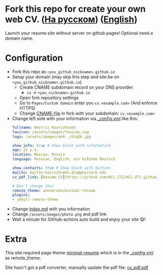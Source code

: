 # Fork this repo for create your own web CV. ([На русском](https://HCL-271.github.io/))  ([English](https://HCL-271.github.io/english/)) 
Launch your resume site without server on github pages! Optional need a domain name.

# Configuration

* Fork this repo as `<you_github_nickname>.github.io`
* Setup your domain (may skip this step and site be on `<you_github_nickname>.github.io`)
  * Create CNAME subdomain record on your DNS provider:
    * `cv` -> `<you_nickname>.github.io`
  * Open fork repository settings
  * Go to `Pages/Custom domain` enter you `cv.<example.com>` (And enforce HTTPS)
  * Change [CNAME-file](https://github.com/HCL-271/HCL-271.github.io/blob/main/CNAME) in fork with your subdomain: `cv.<example.com>`
* Change left side with your information via [_config.yml](./_config.yml) like this:
  ```yaml
  fullname: Dmitrii Kovrizhnukh
  favicon: /assets/images/favicon.svg
  logo: /assets/images/ebA-_ztGqQk.jpg
  
  show_info: true # Show block with information
  age: 22 y.o.
  location: Moscow, Russia
  language: Russian, English, ein bißchen Deutsch
  
  show_contacts: true # Show block with buttons
  mailto: mailto:kovrizhnykh.diu@phystech.edu
  cv_pdf_link: [Resume_CV](https://github.com/HCL-271/HCL-271.github.io/edit/main/pdf/hcl-271_github_io_.pdf)
  
  # Don't change this
  remote_theme: annndruha/minimal-resume
  plugins:
  - jekyll-remote-theme
  ```
* Change [index.md](./index.md) with you information
* Change `/assets/images/photo.png` and pdf link
* Wait a minute for GitHub-actions auto build and enjoy your site 😋!


# Extra

This site required page theme [minimal-resume](https://github.com/Annndruha/minimal-resume) which is in the [_config.yml](./_config.yml) as remote_theme.

Site hasn't got a pdf converter, manually update the pdf file: [cv_pdf.pdf](https://github.com/HCL-271/HCL-271.github.io/blob/main/pdf/Dmitrii%20Kovrizhnukh.pdf)
